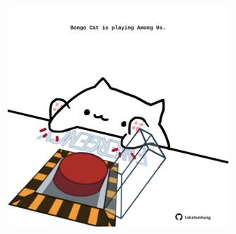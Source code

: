 <!-- built at 18/08/2025, 08:00:43 UTC -->
<p align="center">
  <img width="500" height="500" src="./ReadmeImage.svg">
</p>

